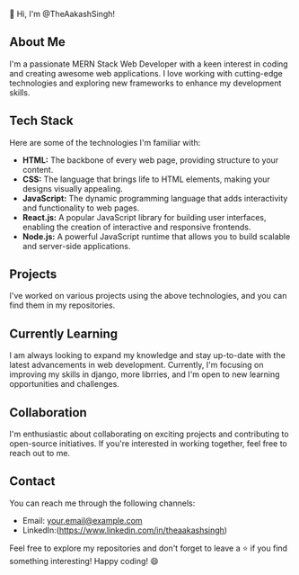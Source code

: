 👋 Hi, I'm @TheAakashSingh!

## About Me
I'm a passionate MERN Stack Web Developer with a keen interest in coding and creating awesome web applications. I love working with cutting-edge technologies and exploring new frameworks to enhance my development skills.

## Tech Stack
Here are some of the technologies I'm familiar with:

- **HTML:** The backbone of every web page, providing structure to your content.
- **CSS:** The language that brings life to HTML elements, making your designs visually appealing.
- **JavaScript:** The dynamic programming language that adds interactivity and functionality to web pages.
- **React.js:** A popular JavaScript library for building user interfaces, enabling the creation of interactive and responsive frontends.
- **Node.js:** A powerful JavaScript runtime that allows you to build scalable and server-side applications.

## Projects
I've worked on various projects using the above technologies, and you can find them in my repositories.

## Currently Learning
I am always looking to expand my knowledge and stay up-to-date with the latest advancements in web development. Currently, I'm focusing on improving my skills in django, more librries, and I'm open to new learning opportunities and challenges.

## Collaboration
I'm enthusiastic about collaborating on exciting projects and contributing to open-source initiatives. If you're interested in working together, feel free to reach out to me.

## Contact
You can reach me through the following channels:
- Email: your.email@example.com
- LinkedIn:(https://www.linkedin.com/in/theaakashsingh)

Feel free to explore my repositories and don't forget to leave a ⭐️ if you find something interesting! Happy coding! 😄
